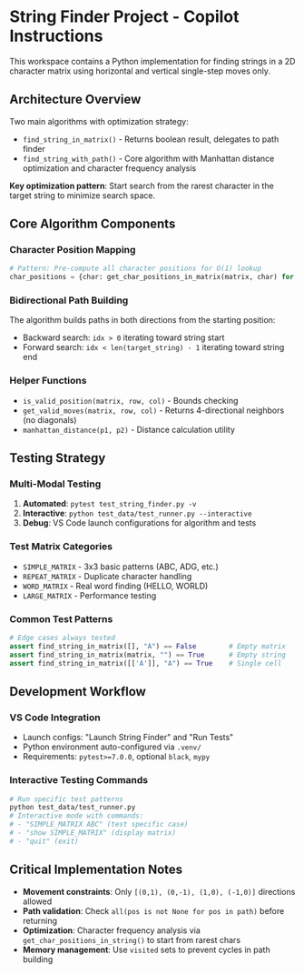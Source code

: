 # String Finder Project - Copilot Instructions

This workspace contains a Python implementation for finding strings in a 2D character matrix using horizontal and vertical single-step moves only.

## Architecture Overview

Two main algorithms with optimization strategy:
- `find_string_in_matrix()` - Returns boolean result, delegates to path finder
- `find_string_with_path()` - Core algorithm with Manhattan distance optimization and character frequency analysis

**Key optimization pattern**: Start search from the rarest character in the target string to minimize search space.

## Core Algorithm Components

### Character Position Mapping
```python
# Pattern: Pre-compute all character positions for O(1) lookup
char_positions = {char: get_char_positions_in_matrix(matrix, char) for char in set(target_string)}
```

### Bidirectional Path Building
The algorithm builds paths in both directions from the starting position:
- Backward search: `idx > 0` iterating toward string start
- Forward search: `idx < len(target_string) - 1` iterating toward string end

### Helper Functions
- `is_valid_position(matrix, row, col)` - Bounds checking
- `get_valid_moves(matrix, row, col)` - Returns 4-directional neighbors (no diagonals)
- `manhattan_distance(p1, p2)` - Distance calculation utility

## Testing Strategy

### Multi-Modal Testing
1. **Automated**: `pytest test_string_finder.py -v`
2. **Interactive**: `python test_data/test_runner.py --interactive`
3. **Debug**: VS Code launch configurations for algorithm and tests

### Test Matrix Categories
- `SIMPLE_MATRIX` - 3x3 basic patterns (ABC, ADG, etc.)
- `REPEAT_MATRIX` - Duplicate character handling
- `WORD_MATRIX` - Real word finding (HELLO, WORLD)
- `LARGE_MATRIX` - Performance testing

### Common Test Patterns
```python
# Edge cases always tested
assert find_string_in_matrix([], "A") == False        # Empty matrix
assert find_string_in_matrix(matrix, "") == True      # Empty string
assert find_string_in_matrix([['A']], "A") == True    # Single cell
```

## Development Workflow

### VS Code Integration
- Launch configs: "Launch String Finder" and "Run Tests"
- Python environment auto-configured via `.venv/`
- Requirements: `pytest>=7.0.0`, optional `black`, `mypy`

### Interactive Testing Commands
```bash
# Run specific test patterns
python test_data/test_runner.py
# Interactive mode with commands:
# - "SIMPLE_MATRIX ABC" (test specific case)
# - "show SIMPLE_MATRIX" (display matrix)
# - "quit" (exit)
```

## Critical Implementation Notes

- **Movement constraints**: Only `[(0,1), (0,-1), (1,0), (-1,0)]` directions allowed
- **Path validation**: Check `all(pos is not None for pos in path)` before returning
- **Optimization**: Character frequency analysis via `get_char_positions_in_string()` to start from rarest chars
- **Memory management**: Use `visited` sets to prevent cycles in path building